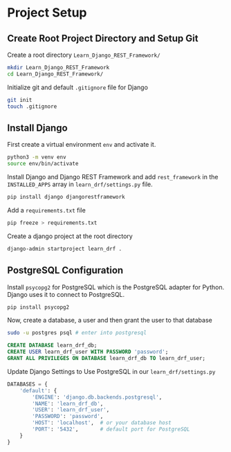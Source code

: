 # Project Setup

## Create Root Project Directory and Setup Git
Create a root directory `Learn_Django_REST_Framework/`
```bash
mkdir Learn_Django_REST_Framework
cd Learn_Django_REST_Framework/
```
Initialize git and default `.gitignore` file for Django
```bash
git init
touch .gitignore
```

## Install Django
First create a virtual environment `env` and activate it.
```bash
python3 -m venv env
source env/bin/activate
```

Install Django and Django REST Framework and add `rest_framework` in the `INSTALLED_APPS` array in `learn_drf/settings.py` file.
```bash
pip install django djangorestframework
```

Add a `requirements.txt` file
```bash
pip freeze > requirements.txt
```

Create a django project at the root directory
```bash
django-admin startproject learn_drf .
```

## PostgreSQL Configuration
Install `psycopg2` for PostgreSQL which is the PostgreSQL adapter for Python. Django uses it to connect to PostgreSQL.
```bash
pip install psycopg2
```
Now, create a database, a user and then grant the user to that database
```bash
sudo -u postgres psql # enter into postgresql
```
```sql
CREATE DATABASE learn_drf_db;
CREATE USER learn_drf_user WITH PASSWORD 'password';
GRANT ALL PRIVILEGES ON DATABASE learn_drf_db TO learn_drf_user;
```

Update Django Settings to Use PostgreSQL in our `learn_drf/settings.py`
```py
DATABASES = {
    'default': {
        'ENGINE': 'django.db.backends.postgresql',
        'NAME': 'learn_drf_db',
        'USER': 'learn_drf_user',
        'PASSWORD': 'password',
        'HOST': 'localhost',  # or your database host
        'PORT': '5432',       # default port for PostgreSQL
    }
}
```